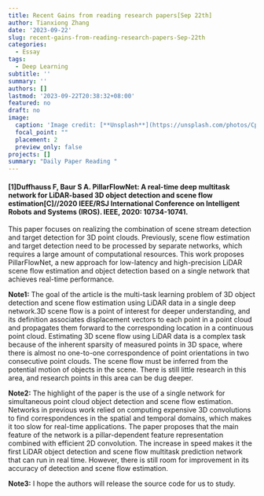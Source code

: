 ```yaml
---
title: Recent Gains from reading research papers[Sep 22th]
author: Tianxiong Zhang
date: '2023-09-22'
slug: recent-gains-from-reading-research-papers-Sep-22th
categories:
  - Essay
tags:
  - Deep Learning
subtitle: ''
summary: ''
authors: []
lastmod: '2023-09-22T20:38:32+08:00'
featured: no
draft: no
image:
  caption: 'Image credit: [**Unsplash**](https://unsplash.com/photos/CpkOjOcXdUY)'
  focal_point: ""
  placement: 2
  preview_only: false
projects: []
summary: "Daily Paper Reading "
---
```

#### [1]Duffhauss F, Baur S A. PillarFlowNet: A real-time deep multitask network for LiDAR-based 3D object detection and scene flow estimation[C]//2020 IEEE/RSJ International Conference on Intelligent Robots and Systems (IROS). IEEE, 2020: 10734-10741.

This paper focuses on realizing the combination of scene stream detection and target detection for 3D point clouds. Previously, scene flow estimation and target detection need to be processed by separate networks, which requires a large amount of computational resources. This work proposes PillarFlowNet, a new approach for low-latency and high-precision LiDAR scene flow estimation and object detection based on a single network that achieves real-time performance.

**Note1:** 
The goal of the article is the multi-task learning problem of 3D object detection and scene flow estimation using LiDAR data in a single deep network.3D scene flow is a point of interest for deeper understanding, and its definition associates displacement vectors to each point in a point cloud and propagates them forward to the corresponding location in a continuous point cloud. Estimating 3D scene flow using LiDAR data is a complex task because of the inherent sparsity of measured points in 3D space, where there is almost no one-to-one correspondence of point orientations in two consecutive point clouds. The scene flow must be inferred from the potential motion of objects in the scene. There is still little research in this area, and research points in this area can be dug deeper.

**Note2:** 
The highlight of the paper is the use of a single network for simultaneous point cloud object detection and scene flow estimation. Networks in previous work relied on computing expensive 3D convolutions to find correspondences in the spatial and temporal domains, which makes it too slow for real-time applications. The paper proposes that the main feature of the network is a pillar-dependent feature representation combined with efficient 2D convolution. The increase in speed makes it the first LiDAR object detection and scene flow multitask prediction network that can run in real time. However, there is still room for improvement in its accuracy of detection and scene flow estimation.

**Note3:**
I hope the authors will release the source code for us to study.